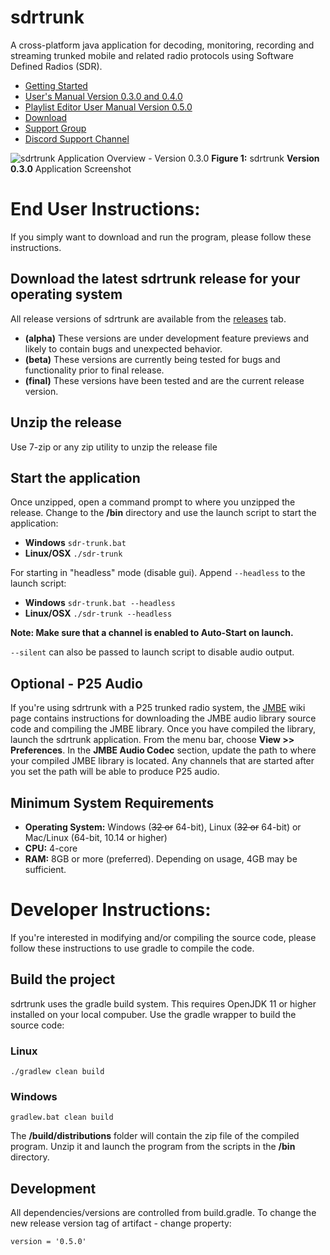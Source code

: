 # sdrtrunk
A cross-platform java application for decoding, monitoring, recording and streaming trunked mobile and related radio protocols using Software Defined Radios (SDR).

* [Getting Started](https://github.com/DSheirer/sdrtrunk/wiki/GettingStarted_V0.3.0)
* [User's Manual Version 0.3.0 and 0.4.0](https://github.com/DSheirer/sdrtrunk/wiki/UserManual_V0.3.0)
* [Playlist Editor User Manual Version 0.5.0](https://github.com/DSheirer/sdrtrunk/wiki/Playlist-Editor)
* [Download](https://github.com/DSheirer/sdrtrunk/releases)
* [Support Group](https://groups.google.com/forum/#!forum/sdrtrunk)
* [Discord Support Channel](https://discord.gg/HJQaKYE)

![sdrtrunk Application Overview - Version 0.3.0](https://github.com/DSheirer/sdrtrunk/wiki/v0.3/images/ApplicationOverview_V0.3.0.png)
**Figure 1:** sdrtrunk **Version 0.3.0** Application Screenshot

# End User Instructions:

If you simply want to download and run the program, please follow these instructions.

## Download the latest sdrtrunk release for your operating system
 
All release versions of sdrtrunk are available from the [releases](https://github.com/DSheirer/sdrtrunk/releases) tab.

* **(alpha)** These versions are under development feature previews and likely to contain bugs and unexpected behavior.
* **(beta)** These versions are currently being tested for bugs and functionality prior to final release.
* **(final)** These versions have been tested and are the current release version.

## Unzip the release

Use 7-zip or any zip utility to unzip the release file

## Start the application

Once unzipped, open a command prompt to where you unzipped the release.  Change to the **/bin** directory and use the launch script to start the application:
* **Windows** `sdr-trunk.bat`
* **Linux/OSX** `./sdr-trunk`

For starting in "headless" mode (disable gui). Append `--headless` to the launch script:
* **Windows** `sdr-trunk.bat --headless`
* **Linux/OSX** `./sdr-trunk --headless`

**Note: Make sure that a channel is enabled to Auto-Start on launch.**

`--silent` can also be passed to launch script to disable audio output.

 
## Optional - P25 Audio
If you're using sdrtrunk with a P25 trunked radio system, the [JMBE](https://github.com/DSheirer/sdrtrunk/wiki/JMBE) wiki page contains instructions for downloading the JMBE audio library source code and compiling the JMBE library.  Once you have compiled the library, launch the sdrtrunk application.  From the menu bar, choose **View >> Preferences**.  In the **JMBE Audio Codec** section, update the path to where your compiled JMBE library is located.  Any channels that are started after you set the path will be able to produce P25 audio.

## Minimum System Requirements
* **Operating System:** Windows (~~32 or~~ 64-bit), Linux (~~32 or~~ 64-bit) or Mac/Linux (64-bit, 10.14 or higher)
* **CPU:** 4-core
* **RAM:** 8GB or more (preferred).  Depending on usage, 4GB may be sufficient.

# Developer Instructions:

If you're interested in modifying and/or compiling the source code, please follow these instructions to use gradle to compile the code. 

## Build the project
sdrtrunk uses the gradle build system. This requires OpenJDK 11 or higher installed on your local compuber.  Use the gradle wrapper to build the source code:

### Linux
```
./gradlew clean build
```
### Windows
```
gradlew.bat clean build
```

The **/build/distributions** folder will contain the zip file of the compiled program.  Unzip it and launch the program from the scripts in the **/bin** directory.

## Development
All dependencies/versions are controlled from build.gradle.
To change the new release version tag of artifact - change property:
```
version = '0.5.0'
```
